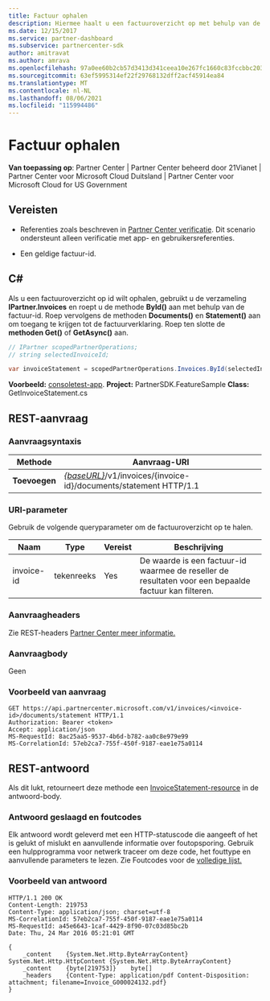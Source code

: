 ```yaml
---
title: Factuur ophalen
description: Hiermee haalt u een factuuroverzicht op met behulp van de factuur-id.
ms.date: 12/15/2017
ms.service: partner-dashboard
ms.subservice: partnercenter-sdk
author: amitravat
ms.author: amrava
ms.openlocfilehash: 97a0ee60b2cb57d3413d341ceea10e267fc1660c83fccbbc20353c3ad6bfc8c2
ms.sourcegitcommit: 63ef5995314ef22f29768132dff2acf45914ea84
ms.translationtype: MT
ms.contentlocale: nl-NL
ms.lasthandoff: 08/06/2021
ms.locfileid: "115994486"
---
```

# <a name="get-invoice-statement"></a>Factuur ophalen

**Van toepassing op**: Partner Center | Partner Center beheerd door 21Vianet | Partner Center voor Microsoft Cloud Duitsland | Partner Center voor Microsoft Cloud for US Government

## <a name="prerequisites"></a>Vereisten

- Referenties zoals beschreven in [Partner Center verificatie](partner-center-authentication.md). Dit scenario ondersteunt alleen verificatie met app- en gebruikersreferenties.

- Een geldige factuur-id.

## <a name="c"></a>C\#

Als u een factuuroverzicht op id wilt ophalen, gebruikt u de verzameling **IPartner.Invoices** en roept u de methode **ById()** aan met behulp van de factuur-id. Roep vervolgens de methoden **Documents()** en **Statement()** aan om toegang te krijgen tot de factuurverklaring. Roep ten slotte de **methoden Get()** of **GetAsync()** aan.

``` csharp
// IPartner scopedPartnerOperations;
// string selectedInvoiceId;

var invoiceStatement = scopedPartnerOperations.Invoices.ById(selectedInvoiceId).Documents.Statement.Get();
```

**Voorbeeld:** [consoletest-app](console-test-app.md). **Project:** PartnerSDK.FeatureSample **Class:** GetInvoiceStatement.cs

## <a name="rest-request"></a>REST-aanvraag

### <a name="request-syntax"></a>Aanvraagsyntaxis

| Methode  | Aanvraag-URI                                                                                       |
|---------|---------------------------------------------------------------------------------------------------|
| **Toevoegen** | [*{baseURL}*](partner-center-rest-urls.md)/v1/invoices/{invoice-id}/documents/statement HTTP/1.1  |

### <a name="uri-parameter"></a>URI-parameter

Gebruik de volgende queryparameter om de factuuroverzicht op te halen.

| Naam       | Type       | Vereist | Beschrijving                                                                                        |
|------------|------------|----------|----------------------------------------------------------------------------------------------------|
| invoice-id | tekenreeks     | Yes      | De waarde is een factuur-id waarmee de reseller de resultaten voor een bepaalde factuur kan filteren. |

### <a name="request-headers"></a>Aanvraagheaders

Zie REST-headers [Partner Center meer informatie.](headers.md)

### <a name="request-body"></a>Aanvraagbody

Geen

### <a name="request-example"></a>Voorbeeld van aanvraag

```http
GET https://api.partnercenter.microsoft.com/v1/invoices/<invoice-id>/documents/statement HTTP/1.1
Authorization: Bearer <token>
Accept: application/json
MS-RequestId: 8ac25aa5-9537-4b6d-b782-aa0c8e979e99
MS-CorrelationId: 57eb2ca7-755f-450f-9187-eae1e75a0114
```

## <a name="rest-response"></a>REST-antwoord

Als dit lukt, retourneert deze methode een [InvoiceStatement-resource](invoice-resources.md#invoicestatement) in de antwoord-body.

### <a name="response-success-and-error-codes"></a>Antwoord geslaagd en foutcodes

Elk antwoord wordt geleverd met een HTTP-statuscode die aangeeft of het is gelukt of mislukt en aanvullende informatie over foutopsporing. Gebruik een hulpprogramma voor netwerk traceer om deze code, het fouttype en aanvullende parameters te lezen. Zie Foutcodes voor de [volledige lijst.](error-codes.md)

### <a name="response-example"></a>Voorbeeld van antwoord

```http
HTTP/1.1 200 OK
Content-Length: 219753
Content-Type: application/json; charset=utf-8
MS-CorrelationId: 57eb2ca7-755f-450f-9187-eae1e75a0114
MS-RequestId: a45e6643-1caf-4429-8f90-07c03d85bc2b
Date: Thu, 24 Mar 2016 05:21:01 GMT

{
    _content    {System.Net.Http.ByteArrayContent}    System.Net.Http.HttpContent {System.Net.Http.ByteArrayContent}
    _content    {byte[219753]}    byte[]
    _headers    {Content-Type: application/pdf Content-Disposition: attachment; filename=Invoice_G000024132.pdf}
}
```
